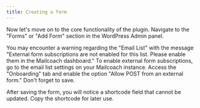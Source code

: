 ```yaml
---
title: Creating a form
---
```


Now let's move on to the core functionality of the plugin.
Navigate to the "Forms" or "Add Form" section in the WordPress Admin panel.

You may encounter a warning regarding the "Email List" with the message "External form subscriptions are not enabled for this list. Please enable them in the Mailcoach dashboard."
To enable external form subscriptions, go to the email list settings on your Mailcoach instance.
Access the "Onboarding" tab and enable the option "Allow POST from an external form." Don't forget to save.

After saving the form, you will notice a shortcode field that cannot be updated. Copy the shortcode for later use.
